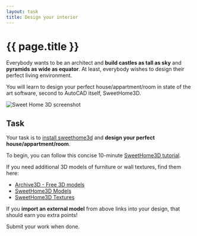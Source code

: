 ```yaml
---
layout: task
title: Design your interior
---
```

{{ page.title }}
================

Everybody wants to be an architect and **build castles as tall as sky**
and **pyramids as wide as equator**. At least, everybody wishes to design their
perfect living environment.

You will learn to design your perfect house/appartment/room in state of the
art software, second to AutoCAD itself, SweetHome3D.

![Sweet Home 3D screenshot](http://www.sweethome3d.com/images/SweetHome3DLinux.png)

Task
----

Your task is to [install sweethome3d](install_software.html) and
**design your perfect house/appartment/room**.

To begin, you can follow this concise 10-minute [SweetHome3D tutorial](http://www.sweethome3d.com/documentation.jsp#videoTutorial).

If you need additional 3D models of furniture or wall textures, find them here:

* [Archive3D - Free 3D models](http://archive3d.net/)
* [SweetHome3D Models](http://www.sweethome3d.com/importModels.jsp)
* [SweetHome3D Textures](http://www.sweethome3d.com/importTextures.jsp)

If you **import an external model** from above links into your design,
that should earn you extra points!

Submit your work when done.
